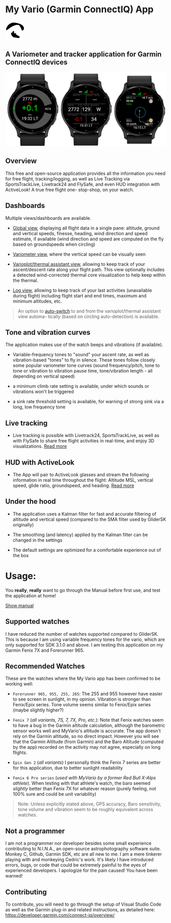 # My Vario (Garmin ConnectIQ) App

![icon](./resources/drawables/launcher-60x60.png)

## A Variometer and tracker application for Garmin ConnectIQ devices

![demo](./docs/demo.jpg)

## Overview

This free and open-source application provides all the information you need for
free flight, tracking/logging, as well as Live Tracking via SportsTrackLive,
Livetrack24 and FlySafe, and even HUD integration with ActiveLook! A true free flight one-
stop-shop, on your watch.

## Dashboards

Multiple views/dashboards are available.

- [Global view](./USAGE.md#general-view), displaying all flight data in a single pane: altitude, ground
and vertical speeds, finesse, heading, wind direction and speed estimate, if
available (wind direction and speed are computed on the fly based on groundspeeds
when circling)

- [Variometer view](./USAGE.md#variometer-view), where the vertical speed can be visually seen

- [Varioplot/thermal assistant view](./USAGE.md#varioplot--thermal-assistant-view), allowing to keep track of your ascent/descent
rate along your flight path. This view optionally includes a detected wind-corrected
thermal core visualization to help keep within the thermal.

- [Log view](./USAGE.md#log-view), allowing to keep track of your last activities (unavailable during
flight) including flight start and end times, maximum and minimum altitudes, etc.

> An option to [auto-switch](./USAGE.md#variometer) to and from the varioplot/thermal assistant view automa-
tically (based on circling auto-detection) is available.

## Tone and vibration curves

The application makes use of the watch beeps and vibrations (if available).

- Variable-frequency tones to "sound" your ascent rate, as well as vibration-based
"tones" to fly in silence. These tones follow closely some popular variometer tone
curves (sound frequency/pitch, tone to tone or vibration to vibration pause time,
tone/vibration length - all depending on vertical speed)

- a minimum climb rate setting is available, under which sounds or vibrations won't
be triggered

- a sink rate threshold setting is available, for warning of strong sink via a long,
low frequency tone

## Live tracking

- Live tracking is possible with Livetrack24, SportsTrackLive, as well as with FlySafe to share
free flight activities in real-time, and enjoy 3D visualizations. [Read more](./USAGE.md#live-tracking)

## HUD with ActiveLook

- The App will pair to ActiveLook glasses and stream the following information in real
time throughout the flight: Altitude MSL, vertical speed, glide ratio, groundspeed, and
heading. [Read more](./USAGE.md#activelook)

## Under the hood

- The application uses a Kalman filter for fast and accurate filtering of altitude
and vertical speed (compared to the SMA filter used by GliderSK originally)

- The smoothing (and latency) applied by the Kalman filter can be changed in the settings

- The default settings are optimized for a comfortable experience out of the box

# Usage:

You **really**, **really** want to go through the Manual before first use, and test the
application at home!

[Show manual](https://github.com/ydutertre/myvario/blob/main/USAGE.md)


## Supported watches

I have reduced the number of watches supported compared to GliderSK. This is
because I am using variable frequency tones for the vario, which are only
supported for SDK 3.1.0 and above. I am testing this application on my Garmin
Fenix 7X and Forerunner 965.

## Recommended Watches

These are the watches where the My Vario app has been confirmed to be working
well:
- `Forerunner 965, 955, 255, 265`:
  The 255 and 955 however have easier to see screen in sunlight, in my opinion.
  Vibration is stronger than Fenix/Epix series.
  Tone volume seems similar to Fenix/Epix series (maybe slightly higher?)

- `Fenix 7` (*all variants, 7S, 7, 7X, Pro, etc.*)\:
  Note that Fenix watches seem to have a bug in the Garmin altitude calculation,
  although the barometric sensor works well and MyVario's altitude is accurate.
  The app doesn't rely on the Garmin altitude, so no direct impact.
  However you will see that the Garmin Altitude (from Garmin) and the Baro Altitude
  (computed by the app) recorded on the activity may not agree, especially on long
  flights.

- `Epix Gen 2` (*all variants*)
  I personally think the Fenix 7 series are better for this application, due to
  better sunlight readability

- `Fenix 6 Pro series` (*used with MyVario by a former Red Bull X-Alps athlete*). When
  testing with that athlete's watch, the baro seemed *slightly* better than Fenix 7X
  for whatever reason (purely feeling, not 100% sure and could be unit variability)

> Note: Unless explicitly stated above, GPS accuracy, Baro sensitivity, tone volume and vibration
seem to be roughly equivalent across watches. 

## Not a programmer

I am not a programmer nor developer besides some small experience
contributing to N.I.N.A., an open-source astrophotography software suite.
Monkey C, Github, Garmin SDK, etc are all new to me. I am a mere tinkerer
playing with and monkeying Cedric's work. It's likely I have introduced
errors, bugs, or code that could be extremely painful to the eyes of
experienced developers. I apologize for the pain caused!
You have been warned!

## Contributing

To contribute, you will need to go through the setup of Visual Studio Code
as well as the Garmin plug-in and related instructions, as detailed here:
https://developer.garmin.com/connect-iq/overview/

